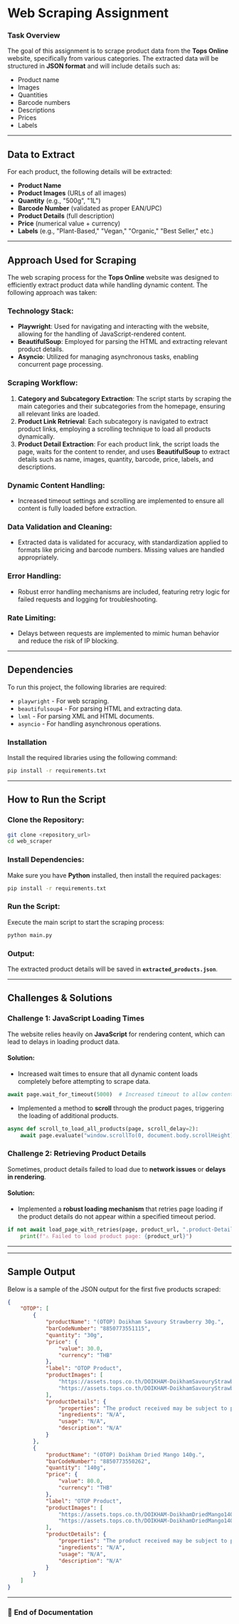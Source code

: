 # Web Scraping Assignment

### Task Overview
The goal of this assignment is to scrape product data from the **Tops Online** website, specifically from various categories. The extracted data will be structured in **JSON format** and will include details such as:

- Product name
- Images
- Quantities
- Barcode numbers
- Descriptions
- Prices
- Labels

---

## Data to Extract
For each product, the following details will be extracted:

- **Product Name**  
- **Product Images** (URLs of all images)  
- **Quantity** (e.g., "500g", "1L")  
- **Barcode Number** (validated as proper EAN/UPC)  
- **Product Details** (full description)  
- **Price** (numerical value + currency)  
- **Labels** (e.g., "Plant-Based," "Vegan," "Organic," "Best Seller," etc.)  

---

## Approach Used for Scraping

The web scraping process for the **Tops Online** website was designed to efficiently extract product data while handling dynamic content. The following approach was taken:

### **Technology Stack:**
- **Playwright**: Used for navigating and interacting with the website, allowing for the handling of JavaScript-rendered content.
- **BeautifulSoup**: Employed for parsing the HTML and extracting relevant product details.
- **Asyncio**: Utilized for managing asynchronous tasks, enabling concurrent page processing.

### **Scraping Workflow:**
1. **Category and Subcategory Extraction**: The script starts by scraping the main categories and their subcategories from the homepage, ensuring all relevant links are loaded.
2. **Product Link Retrieval**: Each subcategory is navigated to extract product links, employing a scrolling technique to load all products dynamically.
3. **Product Detail Extraction**: For each product link, the script loads the page, waits for the content to render, and uses **BeautifulSoup** to extract details such as name, images, quantity, barcode, price, labels, and descriptions.

### **Dynamic Content Handling:**
- Increased timeout settings and scrolling are implemented to ensure all content is fully loaded before extraction.

### **Data Validation and Cleaning:**
- Extracted data is validated for accuracy, with standardization applied to formats like pricing and barcode numbers. Missing values are handled appropriately.

### **Error Handling:**
- Robust error handling mechanisms are included, featuring retry logic for failed requests and logging for troubleshooting.

### **Rate Limiting:**
- Delays between requests are implemented to mimic human behavior and reduce the risk of IP blocking.

---


## Dependencies

To run this project, the following libraries are required:

- `playwright` - For web scraping.
- `beautifulsoup4` - For parsing HTML and extracting data.
- `lxml` - For parsing XML and HTML documents.
- `asyncio` - For handling asynchronous operations.

### Installation

Install the required libraries using the following command:

```bash
pip install -r requirements.txt
```

---

## How to Run the Script

### Clone the Repository:
```bash
git clone <repository_url>
cd web_scraper
```

### Install Dependencies:
Make sure you have **Python** installed, then install the required packages:
```bash
pip install -r requirements.txt
```

### Run the Script:
Execute the main script to start the scraping process:
```bash
python main.py
```

### Output:
The extracted product details will be saved in **`extracted_products.json`**.

---

## Challenges & Solutions

### **Challenge 1: JavaScript Loading Times**
The website relies heavily on **JavaScript** for rendering content, which can lead to delays in loading product data.

#### **Solution:**
- Increased wait times to ensure that all dynamic content loads completely before attempting to scrape data.

```python
await page.wait_for_timeout(5000)  # Increased timeout to allow content to load
```

- Implemented a method to **scroll** through the product pages, triggering the loading of additional products.

```python
async def scroll_to_load_all_products(page, scroll_delay=2):
    await page.evaluate("window.scrollTo(0, document.body.scrollHeight);")
```
### **Challenge 2: Retrieving Product Details**
Sometimes, product details failed to load due to **network issues** or **delays in rendering**.

#### **Solution:**
- Implemented a **robust loading mechanism** that retries page loading if the product details do not appear within a specified timeout period.

```python
if not await load_page_with_retries(page, product_url, ".product-Details-page-root"):
    print(f"⚠️ Failed to load product page: {product_url}")
```

---
---

## Sample Output
Below is a sample of the JSON output for the first five products scraped:

```json
{
    "OTOP": [
        {
            "productName": "(OTOP) Doikham Savoury Strawberry 30g.",
            "barCodeNumber": "8850773551115",
            "quantity": "30g",
            "price": {
                "value": 30.0,
                "currency": "THB"
            },
            "label": "OTOP Product",
            "productImages": [
                "https://assets.tops.co.th/DOIKHAM-DoikhamSavouryStrawberry30g-8850773551115-2?$JPEG$",
                "https://assets.tops.co.th/DOIKHAM-DoikhamSavouryStrawberry30g-8850773551115-1?$JPEG$"
            ],
            "productDetails": {
                "properties": "The product received may be subject to package modification and quantity from the manufacturer.\nWe reserve the right to make any changes without prior notice.\n*The images used are for advertising purposes only.",
                "ingredients": "N/A",
                "usage": "N/A",
                "description": "N/A"
            }
        },
        {
            "productName": "(OTOP) Doikham Dried Mango 140g.",
            "barCodeNumber": "8850773550262",
            "quantity": "140g",
            "price": {
                "value": 80.0,
                "currency": "THB"
            },
            "label": "OTOP Product",
            "productImages": [
                "https://assets.tops.co.th/DOIKHAM-DoikhamDriedMango140g-8850773550262-1?$JPEG$",
                "https://assets.tops.co.th/DOIKHAM-DoikhamDriedMango140g-8850773550262-4?$JPEG$"
            ],
            "productDetails": {
                "properties": "The product received may be subject to package modification and quantity from the manufacturer.\nWe reserve the right to make any changes without prior notice.\n*The images used are for advertising purposes only.",
                "ingredients": "N/A",
                "usage": "N/A",
                "description": "N/A"
            }
        }
    ]
}
```

---

### 📌 **End of Documentation**
